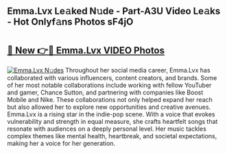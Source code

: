 ## Emma.Lvx Le𝚊ked N𝚞de - Part-A3U Video Le𝚊ks - Hot Onlyf𝚊ns Photos sF4jO

# <h2><a href="http://ac49971.deff.icu/?id=Emma.Lvx">🔗 New 👉🔴 Emma.Lvx VIDEO Photos</a></h2>

[![Emma.Lvx N𝚞des](https://i.imgur.com/rIISA9y.gif)](http://ac49971.deff.icu/?id=Emma.Lvx)
Throughout her social media career, Emma.Lvx has collaborated with various influencers, content creators, and brands. Some of her most notable collaborations include working with fellow YouTuber and gamer, Chance Sutton, and partnering with companies like Boost Mobile and Nike. These collaborations not only helped expand her reach but also allowed her to explore new opportunities and creative avenues. Emma.Lvx is a rising star in the indie-pop scene. With a voice that evokes vulnerability and strength in equal measure, she crafts heartfelt songs that resonate with audiences on a deeply personal level. Her music tackles complex themes like mental health, heartbreak, and societal expectations, making her a voice for her generation.
